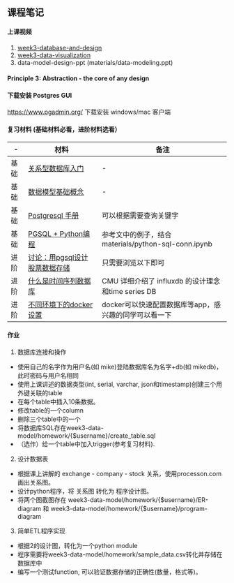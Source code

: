 ## 课程笔记

#### 上课视频
1. [week3-database-and-design](https://www.jianguoyun.com/p/DZL0Ey4Q1YDIBxji4s4B)
2. [week3-data-visualization]()
3. data-model-design-ppt (materials/data-modeling.ppt)


#### Principle 3: Abstraction - the core of any design 


#### 下载安装 Postgres GUI
https://www.pgadmin.org/ 
下载安装 windows/mac 客户端


#### 复习材料 (基础材料必看，进阶材料选看）
| - | 材料 | 备注 |
|---|---|---|
| 基础 | [关系型数据库入门](https://www.bilibili.com/video/av24590479?from=search&seid=9547685086593982005) | - |
| 基础 | [数据模型基础概念](https://www.guru99.com/data-modelling-conceptual-logical.html) | - |
| 基础 | [Postgresql 手册](https://www.tutorialspoint.com/postgresql/) | 可以根据需要查询关键字 |
| 基础 | [PGSQL + Python编程](https://pynative.com/python-postgresql-tutorial/) | 参考文中的例子，结合materials/python-sql-conn.ipynb |
| 进阶 | [讨论：用pgsql设计股票数据存储](https://quant.stackexchange.com/questions/29572/building-financial-data-time-series-database-from-scratch) | 只需要浏览以下即可 |
| 进阶 | [什么是时间序列数据库](https://www.bilibili.com/video/av51118320?from=search&seid=15026838482424778621) | CMU 详细介绍了 influxdb 的设计理念和time series DB |
| 进阶 | [不同环境下的docker设置](https://www.digitalocean.com/community/tutorials/how-to-install-and-use-docker-on-centos-7) | docker可以快速配置数据库等app，感兴趣的同学可以看一下 |


#### 作业
1. 数据库连接和操作
* 使用自己的名字作为用户名(如 mike)登陆数据库名为名字+db(如 mikedb)，此时密码与用户名相同
* 使用上课讲述的数据类型(int, serial, varchar, json和timestamp)创建三个用外键关联的table
* 在每个table中插入10条数据。
* 修改table的一个column
* 删除三个table中的一个
* 将数据库SQL存在week3-data-model/homework/{$username}/create_table.sql
* （选作）给一个table中加入trigger(参考复习材料).


2. 设计数据表
* 根据课上讲解的 exchange - company - stock 关系，使用processon.com画出关系图。
* 设计python程序，将 关系图 转化为 程序设计图。
* 将两个图截图存在
week3-data-model/homework/{$username}/ER-diagram 和
week3-data-model/homework/{$username}/program-diagram


3. 简单ETL程序实现
* 根据2的设计图，转化为一个python module
* 程序需要将week3-data-model/homework/sample_data.csv转化并存储在数据库中
* 编写一个测试function, 可以验证数据存储的正确性(数量，格式等)。

